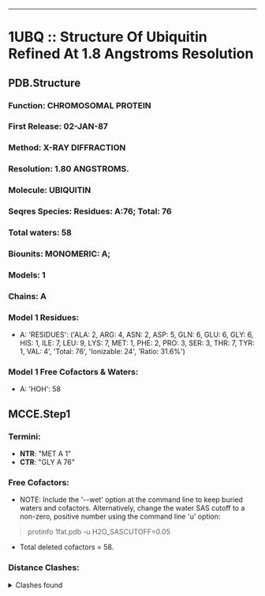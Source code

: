 ---
# 1UBQ :: Structure Of Ubiquitin Refined At 1.8 Angstroms Resolution
## PDB.Structure
### Function: CHROMOSOMAL PROTEIN
### First Release: 02-JAN-87
### Method: X-RAY DIFFRACTION
### Resolution: 1.80 ANGSTROMS.
### Molecule: UBIQUITIN
### Seqres Species: Residues: A:76; Total: 76
### Total waters: 58
### Biounits: MONOMERIC: A;
### Models: 1
### Chains: A
### Model 1 Residues:
  - A:
 'RESIDUES': ('ALA: 2, ARG: 4, ASN: 2, ASP: 5, GLN: 6, GLU: 6, GLY: 6, HIS: 1, ILE: 7, LEU: 9, LYS: 7, MET: 1, PHE: 2, PRO: 3, SER: 3, THR: 7, TYR: 1, VAL: 4', 'Total: 76', 'Ionizable: 24',
              'Ratio: 31.6%')

### Model 1 Free Cofactors & Waters:
  - A:
 'HOH': 58

## MCCE.Step1
### Termini:
 - <strong>NTR</strong>: "MET A   1"
 - <strong>CTR</strong>: "GLY A  76"

### Free Cofactors:
  - NOTE: Include the '--wet' option at the command line to keep buried waters and cofactors. Alternatively, change the water SAS cutoff to a non-zero, positive number using the command line 'u' option:
  > protinfo 1fat.pdb -u H2O_SASCUTOFF=0.05
  - Total deleted cofactors = 58.

### Distance Clashes:
<details><summary>Clashes found</summary>

- d= 1.51: " CA  NTR A   1" to " CB  MET A   1"

</details>

